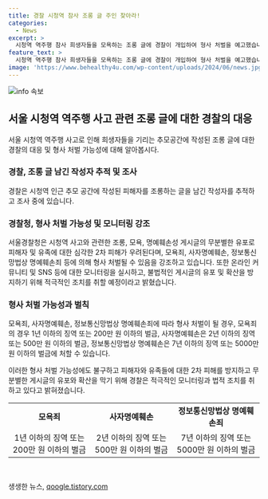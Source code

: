 ```yaml
---
title: 경찰 시청역 참사 조롱 글 주인 찾아라!
categories:
  - News
excerpt: >
  시청역 역주행 참사 희생자들을 모욕하는 조롱 글에 경찰이 개입하여 형사 처벌을 예고했습니다. 경찰은 피해자들을 조롱하는 글을 온라인에서 발견하고 작성자를 추적 중이며, 이에 대한 형사 처벌이 예상됩니다. 또한 사이버수사과는 피해자와 유족들의 2차 피해를 우려하여 모니터링을 강화하고, 불법적인 게시글에 대해 수사에 착수할 예정이라고 밝혔습니다. 해당 조롱 글에 대한 형사 처벌은 모욕죄, 사자명예훼손, 정보통신망법상 명예훼손죄로 최대 7년의 징역이나 5000만 원 이하의 벌금이 예상됩니다.
feature_text: >
  시청역 역주행 참사 희생자들을 모욕하는 조롱 글에 경찰이 개입하여 형사 처벌을 예고했습니다. 경찰은 피해자들을 조롱하는 글을 온라인에서 발견하고 작성자를 추적 중이며, 이에 대한 형사 처벌이 예상됩니다. 또한 사이버수사과는 피해자와 유족들의 2차 피해를 우려하여 모니터링을 강화하고, 불법적인 게시글에 대해 수사에 착수할 예정이라고 밝혔습니다. 해당 조롱 글에 대한 형사 처벌은 모욕죄, 사자명예훼손, 정보통신망법상 명예훼손죄로 최대 7년의 징역이나 5000만 원 이하의 벌금이 예상됩니다.
image: 'https://www.behealthy4u.com/wp-content/uploads/2024/06/news.jpg'
---
```


<p><img src="https://www.behealthy4u.com/wp-content/uploads/2024/06/news.jpg" alt="info 속보" /></p>

<h2 data-ke-size="size26">서울 시청역 역주행 사고 관련 조롱 글에 대한 경찰의 대응</h2>

<p data-ke-size="size16">서울 시청역 역주행 사고로 인해 희생자들을 기리는 추모공간에 작성된 조롱 글에 대한 경찰의 대응 및 형사 처벌 가능성에 대해 알아봅시다.</p>

<h3>경찰, 조롱 글 남긴 작성자 추적 및 조사</h3>

<p data-ke-size="size16">경찰은 시청역 인근 추모 공간에 작성된 피해자를 조롱하는 글을 남긴 작성자를 추적하고 조사 중에 있습니다.</p>

<h3>경찰청, 형사 처벌 가능성 및 모니터링 강조</h3>

<p data-ke-size="size16">서울경찰청은 시청역 사고와 관련한 조롱, 모욕, 명예훼손성 게시글의 무분별한 유포로 피해자 및 유족에 대한 심각한 2차 피해가 우려된다며, 모욕죄, 사자명예훼손, 정보통신망법상 명예훼손죄 등에 의해 형사 처벌될 수 있음을 강조하고 있습니다. 또한 온라인 커뮤니티 및 SNS 등에 대한 모니터링을 실시하고, 불법적인 게시글의 유포 및 확산을 방지하기 위해 적극적인 조치를 취할 예정이라고 밝혔습니다.</p>

<h3>형사 처벌 가능성과 벌칙</h3>

<p data-ke-size="size16">모욕죄, 사자명예훼손, 정보통신망법상 명예훼손죄에 따라 형사 처벌이 될 경우, 모욕죄의 경우 1년 이하의 징역 또는 200만 원 이하의 벌금, 사자명예훼손은 2년 이하의 징역 또는 500만 원 이하의 벌금, 정보통신망법상 명예훼손은 7년 이하의 징역 또는 5000만 원 이하의 벌금에 처할 수 있습니다.</p>

<p data-ke-size="size16">이러한 형사 처벌 가능성에도 불구하고 피해자와 유족들에 대한 2차 피해를 방지하고 무분별한 게시글의 유포와 확산을 막기 위해 경찰은 적극적인 모니터링과 법적 조치를 취하고 있다고 밝혀졌습니다.</p>

<table>
    <tr>
        <td style="text-align: center; height: 17px;"><b>모욕죄</b></td>
        <td style="text-align: center; height: 17px;"><b>사자명예훼손</b></td>
        <td style="text-align: center; height: 17px;"><b>정보통신망법상 명예훼손죄</b></td>
    </tr>
    <tr>
        <td style="text-align: center; height: 17px;">1년 이하의 징역 또는 200만 원 이하의 벌금</td>
        <td style="text-align: center; height: 17px;">2년 이하의 징역 또는 500만 원 이하의 벌금</td>
        <td style="text-align: center; height: 17px;">7년 이하의 징역 또는 5000만 원 이하의 벌금</td>
    </tr>
</table>

<p data-ke-size="size16">&nbsp;</p>
생생한 뉴스, <a href="https://qoogle.tistory.com" rel="dofollow">qoogle.tistory.com</a>


